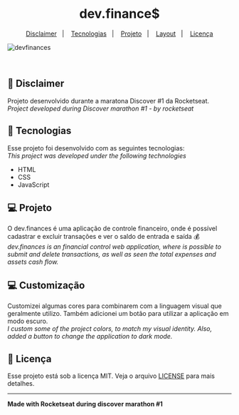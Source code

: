 <h1 align="center">
  dev.finance$
</h1>

<p align="center">
  <a href="#-disclaimer">Disclaimer</a>&nbsp;&nbsp;&nbsp;|&nbsp;&nbsp;&nbsp;
  <a href="#-tecnologias">Tecnologias</a>&nbsp;&nbsp;&nbsp;|&nbsp;&nbsp;&nbsp;
  <a href="#-projeto">Projeto</a>&nbsp;&nbsp;&nbsp;|&nbsp;&nbsp;&nbsp;
  <a href="#-layout">Layout</a>&nbsp;&nbsp;&nbsp;|&nbsp;&nbsp;&nbsp;
  <a href="#memo-licença">Licença</a>
</p>

![devfinances](https://user-images.githubusercontent.com/81590952/114064038-9e538e80-986f-11eb-82b0-283f53dd141b.png)

<br>

## 👷 Disclaimer 

Projeto desenvolvido durante a maratona Discover #1 da Rocketseat. 
<br>
*Project developed during Discover marathon #1 - by rocketseat*

## 🚀 Tecnologias

Esse projeto foi desenvolvido com as seguintes tecnologias:
<br>
*This project was developed under the following technologies*

- HTML
- CSS
- JavaScript

## 💻 Projeto

O dev.finances é uma aplicação de controle financeiro, onde é possível cadastrar e excluir transações e ver o saldo de entrada e saída 💰
<br>
*dev.finances is an financial control web application, where is possible to submit and delete transactions, as well as seen the total expenses and assets cash flow.*

## 💻 Customização

Customizei algumas cores para combinarem com a linguagem visual que geralmente utilizo. Também adicionei um botão para utilizar a aplicação em modo escuro. 
<br>
*I custom some of the project colors, to match my visual identity. Also, added a button to change the application to dark mode.*

## 📝 Licença

Esse projeto está sob a licença MIT. Veja o arquivo [LICENSE](LICENSE.md) para mais detalhes.

---

**Made with Rocketseat during discover marathon #1**
